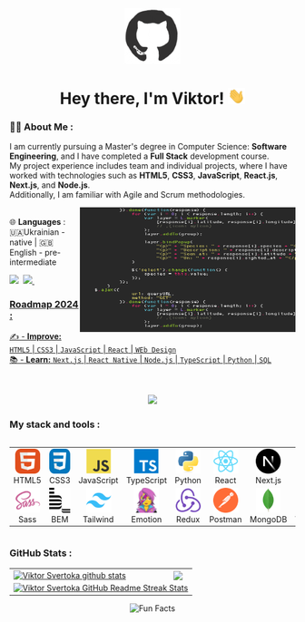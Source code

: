 <div id="header" align="center">

<img src="./assets/github.gif" width="100"/>

<h1>
Hey there, I'm Viktor!
<img src="./assets/giphy.gif" width="30px" alt="GIF">
</h1>

</div>
  
### 👨‍💻 About Me :
I am currently pursuing a Master's degree in Computer Science: **Software Engineering**, and I have completed a **Full Stack** development course. <br> 
My project experience includes team and individual projects, where I have worked with technologies such as **HTML5**, **CSS3**, **JavaScript**, **React.js**, **Next.js**, and **Node.js**. <br>
Additionally, I am familiar with Agile and Scrum methodologies. <br>

<img align="right" src="./assets/code.gif" width="380" height="220"><br>
🌐 **Languages** :
🇺🇦Ukrainian - native | 🇬🇧English - pre-intermediate

 <div>
   <a href="https://www.behance.net/viktorsvertoka" target="_blank"><img src="https://img.shields.io/badge/-Behance-blue?style=for-the-badge&logo=behance&logoColor=white" target="_blank"></a>&nbsp;
   <a href="https://www.codewars.com/users/ViktorSvertoka"><img src="https://www.codewars.com/users/ViktorSvertoka/badges/small">&nbsp;
 </div>

### Roadmap 2024 :

✍️ - **Improve:** `HTML5` | `CSS3` | `JavaScript` | `React` | `WEb Design` <br>
📚 - **Learn:** `Next.js` | `React Native` | `Node.js` | `TypeScript` | `Python` | `SQL` <br>

<br>
<br>

<div align="center">
<a href="https://u8views.com/github/ViktorSvertoka"><img src="https://u8views.com/api/v1/github/profiles/115661003/views/day-week-month-total-count.svg"></a>
</div>

### My stack and tools :

<div style="display: flex; align-items: flex-start; align: center">
<table align="center">
  <tr>
     <td align="center"  width="88">
         <img src="./images/html5.svg" title="HTML5" alt="HTML5" width="44" height="44"/>
      <br>HTML5
    </td>
    <td align="center" width="88">
        <img src="./images/css3-original.svg"  title="CSS3" alt="CSS3" width="44" height="44"/>
      <br>CSS3
    </td>
<td align="center" width="88">
         <img src="./images/javascript-original.svg"  title="JS" alt="JS" width="44" height="44"/>
      <br>JavaScript
    </td>
    <td align="center" width="88">
        <img src="./images/typescript-original.svg"  title="TS" alt="TS" width="44" height="44"/>
      <br>TypeScript
    </td>
    <td align="center" width="88">
        <img src="./images/python-original.svg"  title="Python" alt="Python" width="44" height="44"/>
      <br>Python
    </td>
    <td align="center" width="88">
        <img src="./images/react-original.svg"  title="React" alt="React" width="44" height="44"/>
      <br>React
    </td>
    <td align="center" width="88">
        <img src="./images/nextjs-original.svg" title="Next.js" alt="Next.js" width="44" height="44"/>
      <br>Next.js
    </td>
    <td align="center" width="88">
      <img src="./images/nodejs-original.svg"  title="Node.js" alt="Node.js" width="44" height="44"/>
      <br>Node.js
    </td>
        <td align="center" width="88">
       <img src="./images/sql-original.svg" title="SQL" alt="SQL" width="44" height="44"/>
      <br>SQL
      </td>
    <td align="center" width="88">
        <img src="./images/git-original.svg" title="Git" alt="Git" width="44" height="44"/>
      <br>Git
    </td>
  </tr>
    <td align="center" width="88">
        <img src="./images/sass-original.svg" title="Sass" alt="Sass" width="44" height="44"/>
      <br>Sass
    </td>
    <td align="center" width="88"> 
        <img src="./images/bem-original.svg" title="Bem" alt="Bem" width="44" height="44"/>
      <br>BEM
    </td>
    <td align="center"  width="88">
        <img src="./images/tailwindcss-original.svg" title="Tailwind" alt="Tailwind" width="44" height="44"/>
      <br>Tailwind
    </td>
    <td align="center" width="88">
        <img src="./images/emotion-original.png" title="Emotion" alt="Emotion" width="44" height="44"/>
      <br>Emotion
    </td>
    <td align="center" width="88">
        <img src="./images/redux-original.svg"  title="Redux" alt="Redux" width="44" height="44"/>
      <br>Redux
    </td>
      <td align="center" width="88">
        <img src="./images/postman-original.svg" title="Postman" alt="Postman" width="44" height="44"/>
      <br>Postman
    </td>
      </td>
      <td align="center" width="88">
        <img src="./images/mongodb-original.svg" title="MongoDB" alt="MongoDB" width="44" height="44"/>
      <br>MongoDB
     </td>
  <td align="center" width="88">
        <img src="./images/vscode-original.svg" title="Visual Studio Code" alt="Visual Studio Code" width="44" height="44"/>
      <br>VSCode
     </td>
  <td align="center" width="88">
        <img src="./images/figma-original.svg" title="Figma" alt="Figma" width="44" height="44"/>
      <br>Figma
     </td>
  <td align="center" width="88">
        <img src="./images/photoshop-original.png" title="PhotoShop" alt="PhotoShop" width="44" height="44"/>
      <br>PhotoShop
     </td>
</table>
</div>

### GitHub Stats :

<table align="center">
  <tr>
  <td>
   <a href="https://github.com/ViktorSvertoka/github-readme-stats"><img align="center" src="https://github-readme-stats.vercel.app/api?username=ViktorSvertoka&show_icons=true&include_all_commits=true&theme=buefy&hide_border=true" alt="Viktor Svertoka github stats" /></a>
  </td>
  <td>
  <a href="https://github.com/ViktorSvertoka/github-readme-stats"><img align="center" src="https://github-readme-stats.vercel.app/api/top-langs/?username=ViktorSvertoka&layout=compact&theme=buefy&hide_border=true" /></a>
  </td>
  </tr>
  <tr>
  <td colspan=2 align="center">
  <a href="https://git.io/streak-stats"> <img src="http://github-readme-streak-stats.herokuapp.com?user=ViktorSvertoka&hide_border=true&background=f6f8fa&currStreakLabel=000000&date_format=j%20M%5B%20Y%5D" alt="Viktor Svertoka GitHub Readme Streak Stats" /> </a>
  </td>
  </tr>
</table>

  <div align=center> 
   <img src="https://readme-typing-svg.herokuapp.com?color=%2336BCF7&size=30&center=true&vCenter=true&width=1000&height=50&lines=Fun+Facts:+;I+use+a+technique+called+rubber+duck+debugging+;" alt="Fun Facts" /> 
  </div>
